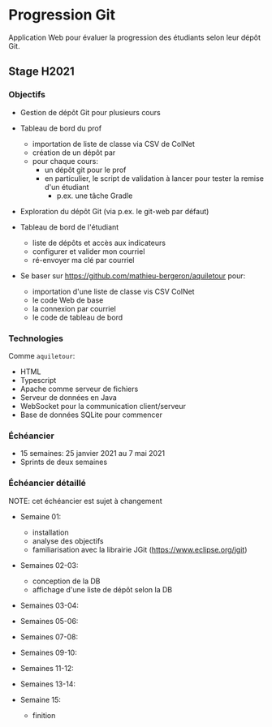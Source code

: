 # Progression Git

Application Web pour évaluer la progression des étudiants selon leur dépôt Git.

## Stage H2021

### Objectifs

* Gestion de dépôt Git pour plusieurs cours

* Tableau de bord du prof
    * importation de liste de classe via CSV de ColNet
    * création de un dépôt par
    * pour chaque cours:
        * un dépôt git pour le prof
        * en particulier, le script de validation à lancer pour tester
          la remise d'un étudiant
            * p.ex. une tâche Gradle
* Exploration du dépôt Git (via p.ex. le git-web par défaut)

* Tableau de bord de l'étudiant
    * liste de dépôts et accès aux indicateurs
    * configurer et valider mon courriel
    * ré-envoyer ma clé par courriel

* Se baser sur https://github.com/mathieu-bergeron/aquiletour pour:
    * importation d'une liste de classe vis CSV ColNet
    * le code Web de base
    * la connexion par courriel
    * le code de tableau de bord


### Technologies

Comme `aquiletour`:

* HTML 
* Typescript
* Apache comme serveur de fichiers
* Serveur de données en Java
* WebSocket pour la communication client/serveur
* Base de données SQLite pour commencer

### Échéancier

* 15 semaines: 25 janvier 2021 au 7 mai 2021
* Sprints de deux semaines

### Échéancier détaillé

NOTE: cet échéancier est sujet à changement

* Semaine 01:
    * installation
    * analyse des objectifs
    * familiarisation avec la librairie JGit (https://www.eclipse.org/jgit)

* Semaines 02-03:
    * conception de la DB
    * affichage d'une liste de dépôt selon la DB

* Semaines 03-04:

* Semaines 05-06:

* Semaines 07-08:
* Semaines 09-10:

* Semaines 11-12:

* Semaines 13-14:

* Semaine 15:
    * finition

